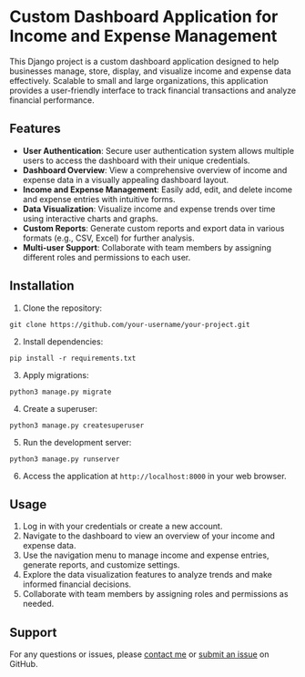 # Custom Dashboard Application for Income and Expense Management

This Django project is a custom dashboard application designed to help businesses manage, store, display, and visualize income and expense data effectively. Scalable to small and large organizations, this application provides a user-friendly interface to track financial transactions and analyze financial performance.


## Features

- **User Authentication**: Secure user authentication system allows multiple users to access the dashboard with their unique credentials.
- **Dashboard Overview**: View a comprehensive overview of income and expense data in a visually appealing dashboard layout.
- **Income and Expense Management**: Easily add, edit, and delete income and expense entries with intuitive forms.
- **Data Visualization**: Visualize income and expense trends over time using interactive charts and graphs.
- **Custom Reports**: Generate custom reports and export data in various formats (e.g., CSV, Excel) for further analysis.
- **Multi-user Support**: Collaborate with team members by assigning different roles and permissions to each user.


## Installation

1. Clone the repository:

```git clone https://github.com/your-username/your-project.git```


2. Install dependencies:

```pip install -r requirements.txt```


3. Apply migrations:

```python3 manage.py migrate```


4. Create a superuser:

```python3 manage.py createsuperuser```


5. Run the development server:

```python3 manage.py runserver```


6. Access the application at `http://localhost:8000` in your web browser.


## Usage

1. Log in with your credentials or create a new account.
2. Navigate to the dashboard to view an overview of your income and expense data.
3. Use the navigation menu to manage income and expense entries, generate reports, and customize settings.
4. Explore the data visualization features to analyze trends and make informed financial decisions.
5. Collaborate with team members by assigning roles and permissions as needed.


## Support

For any questions or issues, please [contact me](mailto:reedcae@gmail.com) or [submit an issue](https://github.com/reedcr/custom-dashboard/issues) on GitHub.

